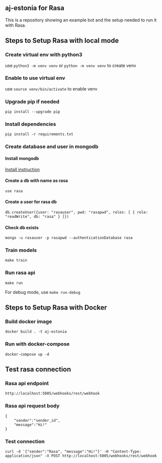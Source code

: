 ## aj-estonia for Rasa
This is a repository showing an example bot and the setup needed to run it with Rasa.

## Steps to Setup Rasa with local mode

### Create virtual env with python3
use `python3 -m venv venv` or `python -m venv venv` to create venv

### Enable to use virtual env
use `source venv/bin/activate` to enable venv

### Upgrade pip if needed
`pip install --upgrade pip`

### Install dependencies
`pip install -r requirements.txt`

### Create database and user in mongodb

#### Install mongodb
[Install instruction](https://docs.mongodb.com/manual/tutorial/install-mongodb-on-os-x/)

#### Create a db with name as **rasa**
`use rasa`

#### Create a user for rasa db
`db.createUser({user: "rasauser", pwd: "rasapwd", roles: [ { role: "readWrite", db: "rasa" } ]})`

#### Check db exists
`mongo -u rasauser -p rasapwd --authenticationDatabase rasa`

### Train models
`make train`

### Run rasa api
`make run`

For debug mode, use `make run-debug`

## Steps to Setup Rasa with Docker

### Build docker image
`docker build . -t aj-estonia`

### Run with docker-compose
`docker-compose up -d`

## Test rasa connection

### Rasa api endpoint
`http://localhost:5005/webhooks/rest/webhook`

### Rasa api request body
```
{
    "sender":"sender_id",
    "message":"Hi!"
}
```

### Test connection
`curl -d '{"sender":"Rasa", "message":"Hi!"}' -H "Content-Type: application/json" -X POST http://localhost:5005/webhooks/rest/webhook`
